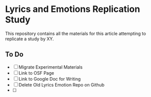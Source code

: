 # Lyrics and Emotions Replication Study 

This repository contains all the materials for this <JOURNAL> article attempting to replicate a study by XY. 

## To Do 

* [ ] Migrate Experimental Materials
* [ ] Link to OSF Page
* [ ] Link to Google Doc for Writing 
* [ ] Delete Old Lyrics Emotion Repo on Github 
* [ ] 
